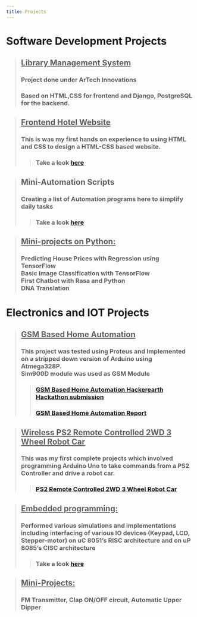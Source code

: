 ```yaml
---
title: Projects
---
```


# Software Development Projects
> ## <u>Library Management System</u>
> ### Project done under ArTech Innovations
> ### Based on HTML,CSS for frontend and Django, PostgreSQL for the backend.

> ## <u>Frontend Hotel Website</u>
> ### This is was my first hands on experience to using HTML and CSS to design a HTML-CSS based website. 
>> ### Take a look [here](/projects/abchotels/)

> ## Mini-Automation Scripts
> ### Creating a list of Automation programs here to simplify daily tasks
>> ### Take a look [here](https://github.com/adivardhan1000/python-gui-contron-pynput-puautogui)

> ## <u>Mini-projects on Python:</u>
> ### Predicting House Prices with Regression using TensorFlow <br> Basic Image Classification with TensorFlow <br> First Chatbot with Rasa and Python <br> DNA Translation

# Electronics and IOT Projects
> ## <u>GSM Based Home Automation</u>
> ### This project was tested using Proteus and Implemented on a stripped down version of Arduino using Atmega328P. <br> Sim900D module was used as GSM Module <br>
>> ### [GSM Based Home Automation Hackerearth Hackathon submission](/projects/gha/GHA_HackerEarth)
>> ### [GSM Based Home Automation Report](/projects/gha/GHA_report)

> ## <u>Wireless PS2 Remote Controlled 2WD 3 Wheel Robot Car</u>
> ### This was my first complete projects which involved programming Arduino Uno to take commands from a PS2 Controller and drive a robot car.
>> ### [PS2 Remote Controlled 2WD 3 Wheel Robot Car](/projects/uno_ps2_wireless_robotcar)

> ## <u>Embedded programming:</u>
> ### Performed various  simulations  and  implementations  including  interfacing  of  various  IO  devices (Keypad, LCD, Stepper-motor) on uC 8051’s RISC architecture and on uP 8085’s CISC architecture
>> ### Take a look [here](https://github.com/adivardhan1000/uC-8051-programs)

> ## <u>Mini-Projects:</u>
> ### FM Transmitter, Clap ON/OFF circuit, Automatic Upper Dipper